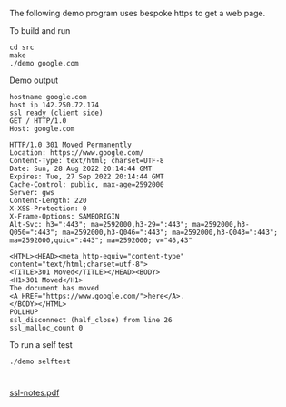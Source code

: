 The following demo program uses bespoke https to get a web page.

To build and run

```
cd src
make
./demo google.com
```

Demo output

```
hostname google.com
host ip 142.250.72.174
ssl ready (client side)
GET / HTTP/1.0
Host: google.com

HTTP/1.0 301 Moved Permanently
Location: https://www.google.com/
Content-Type: text/html; charset=UTF-8
Date: Sun, 28 Aug 2022 20:14:44 GMT
Expires: Tue, 27 Sep 2022 20:14:44 GMT
Cache-Control: public, max-age=2592000
Server: gws
Content-Length: 220
X-XSS-Protection: 0
X-Frame-Options: SAMEORIGIN
Alt-Svc: h3=":443"; ma=2592000,h3-29=":443"; ma=2592000,h3-Q050=":443"; ma=2592000,h3-Q046=":443"; ma=2592000,h3-Q043=":443"; ma=2592000,quic=":443"; ma=2592000; v="46,43"

<HTML><HEAD><meta http-equiv="content-type" content="text/html;charset=utf-8">
<TITLE>301 Moved</TITLE></HEAD><BODY>
<H1>301 Moved</H1>
The document has moved
<A HREF="https://www.google.com/">here</A>.
</BODY></HTML>
POLLHUP
ssl_disconnect (half_close) from line 26
ssl_malloc_count 0
```

To run a self test

```
./demo selftest
```

#

[ssl-notes.pdf](https://georgeweigt.github.io/ssl-notes.pdf)
